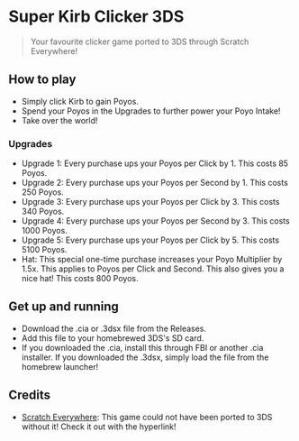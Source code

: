 # Super Kirb Clicker 3DS
> Your favourite clicker game ported to 3DS through Scratch Everywhere!

## How to play
- Simply click Kirb to gain Poyos.
- Spend your Poyos in the Upgrades to further power your Poyo Intake!
- Take over the world!

### Upgrades
- Upgrade 1: Every purchase ups your Poyos per Click by 1. This costs 85 Poyos.
- Upgrade 2: Every purchase ups your Poyos per Second by 1. This costs 250 Poyos.
- Upgrade 3: Every purchase ups your Poyos per Click by 3. This costs 340 Poyos.
- Upgrade 4: Every purchase ups your Poyos per Second by 3. This costs 1000 Poyos.
- Upgrade 5: Every purchase ups your Poyos per Click by 5. This costs 5100 Poyos.
- Hat: This special one-time purchase increases your Poyo Multiplier by 1.5x. This applies to Poyos per Click and Second. This also gives you a nice hat! This costs 800 Poyos.

## Get up and running
- Download the .cia or .3dsx file from the Releases.
- Add this file to your homebrewed 3DS's SD card.
- If you downloaded the .cia, install this through FBI or another .cia installer. If you downloaded the .3dsx, simply load the file from the homebrew launcher! 

## Credits
- [Scratch Everywhere](https://github.com/ScratchEverywhere/ScratchEverywhere): This game could not have been ported to 3DS without it! Check it out with the hyperlink!
